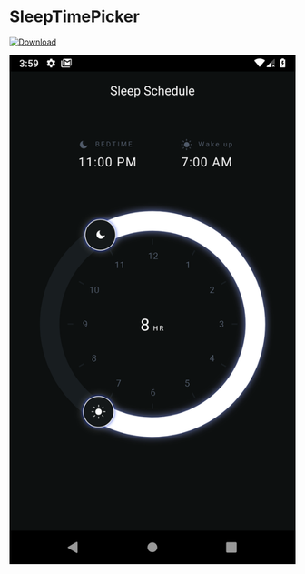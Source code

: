 # SleepTimePicker

[ ![Download](https://api.bintray.com/packages/sleepsci/timepicker/com.sleepsci%3Atimepicker/images/download.svg) ](https://bintray.com/sleepsci/timepicker/com.sleepsci%3Atimepicker/_latestVersion)

![Screenshot](screenshot.png) 
